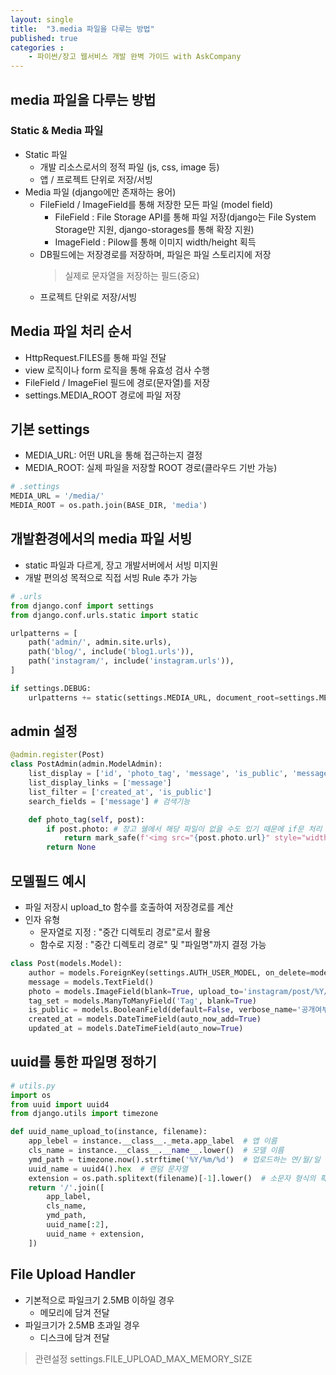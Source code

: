 ```yaml
---
layout: single
title:  "3.media 파일을 다루는 방법"
published: true
categories : 
    - 파이썬/장고 웹서비스 개발 완벽 가이드 with AskCompany
---
```


## media 파일을 다루는 방법

### Static & **Media** 파일

- Static 파일
    - 개발 리소스로서의 정적 파일 (js, css, image 등)
    - 앱 / 프로젝트 단위로 저장/서빙
- Media 파일 (django에만 존재하는 용어)
    - FileField / ImageField를 통해 저장한 모든 파일 (model field)
        - FileField : File Storage API를 통해 파일 저장(django는 File System Storage만 지원, django-storages를 통해 확장 지원)
        - ImageField : Pilow를 통해 이미지 width/height 획득
    - DB필드에는 저장경로를 저장하며, 파일은 파일 스토리지에 저장
        > 실제로 문자열을 저장하는 필드(중요)
    - 프로젝트 단위로 저장/서빙

## Media 파일 처리 순서

- HttpRequest.FILES를 통해 파일 전달
- view 로직이나 form 로직을 통해 유효성 검사 수행
- FileField / ImageFiel 필드에 경로(문자열)를 저장
- settings.MEDIA_ROOT 경로에 파일 저장

## 기본 settings

- MEDIA_URL: 어떤 URL을 통해 접근하는지 결정
- MEDIA_ROOT: 실제 파일을 저장할 ROOT 경로(클라우드 기반 가능)

``` python
# .settings
MEDIA_URL = '/media/'
MEDIA_ROOT = os.path.join(BASE_DIR, 'media')
```

## 개발환경에서의 media 파일 서빙
- static 파일과 다르게, 장고 개발서버에서 서빙 미지원
- 개발 편의성 목적으로 직접 서빙 Rule 추가 가능

``` python
# .urls
from django.conf import settings
from django.conf.urls.static import static

urlpatterns = [
    path('admin/', admin.site.urls),
    path('blog/', include('blog1.urls')),
    path('instagram/', include('instagram.urls')),
]

if settings.DEBUG:
    urlpatterns += static(settings.MEDIA_URL, document_root=settings.MEDIA_ROOT)

```

## admin 설정

``` python
@admin.register(Post)
class PostAdmin(admin.ModelAdmin):
    list_display = ['id', 'photo_tag', 'message', 'is_public', 'message_length', 'created_at', 'updated_at']
    list_display_links = ['message']
    list_filter = ['created_at', 'is_public']
    search_fields = ['message'] # 검색기능

    def photo_tag(self, post):
        if post.photo: # 장고 쉘에서 해당 파일이 없을 수도 있기 때문에 if문 처리
            return mark_safe(f'<img src="{post.photo.url}" style="width: 72px" />') # mark_safe로 감싸주지 않으면 사진을 노출시키지 않음
        return None
```

## 모델필드 예시

- 파일 저장시 upload_to 함수를 호출하여 저장경로를 계산
- 인자 유형
    - 문자열로 지정 : "중간 디렉토리 경로"로서 활용
    - 함수로 지정 : "중간 디렉토리 경로" 및 "파일명"까지 결정 가능

``` python
class Post(models.Model):
    author = models.ForeignKey(settings.AUTH_USER_MODEL, on_delete=models.CASCADE)
    message = models.TextField()
    photo = models.ImageField(blank=True, upload_to='instagram/post/%Y/%m/%d') # 1폴더에 파일이 몰리는 것을 방지 uload_to
    tag_set = models.ManyToManyField('Tag', blank=True)
    is_public = models.BooleanField(default=False, verbose_name='공개여부')
    created_at = models.DateTimeField(auto_now_add=True)
    updated_at = models.DateTimeField(auto_now=True)
```

## uuid를 통한 파일명 정하기

``` python
# utils.py
import os
from uuid import uuid4
from django.utils import timezone

def uuid_name_upload_to(instance, filename):
    app_lebel = instance.__class__._meta.app_label  # 앱 이름
    cls_name = instance.__class__.__name__.lower()  # 모델 이름
    ymd_path = timezone.now().strftime('%Y/%m/%d')  # 업로드하는 연/월/일
    uuid_name = uuid4().hex  # 랜덤 문자열
    extension = os.path.splitext(filename)[-1].lower()  # 소문자 형식의 확장자 추출
    return '/'.join([
        app_label,
        cls_name,
        ymd_path,
        uuid_name[:2],
        uuid_name + extension,
    ])
```

## File Upload Handler

- 기본적으로 파일크기 2.5MB 이하일 경우
    - 메모리에 담겨 전달
- 파일크기가 2.5MB 초과일 경우
    - 디스크에 담겨 전달

> 관련설정 settings.FILE_UPLOAD_MAX_MEMORY_SIZE